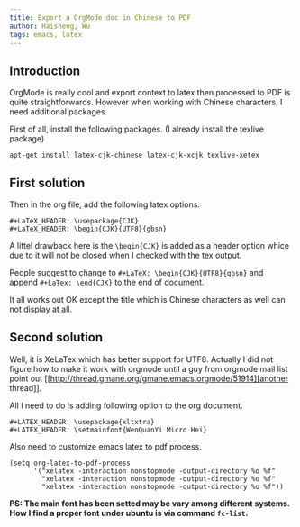 ```yaml
---
title: Export a OrgMode doc in Chinese to PDF
author: Haisheng, Wu
tags: emacs, latex
---
```


## Introduction

OrgMode is really cool and export context to latex then processed to
PDF is quite straightforwards.
However when working with Chinese characters, I need additional
packages.

First of all, install the following packages. (I already
install the texlive package)

~~~~~~
apt-get install latex-cjk-chinese latex-cjk-xcjk texlive-xetex
~~~~~~

## First solution

Then in the org file, add the following latex options.

~~~~~~
#+LaTeX_HEADER: \usepackage{CJK}
#+LaTeX_HEADER: \begin{CJK}{UTF8}{gbsn}
~~~~~~

A littel drawback here is the `\begin{CJK}` is added as a header
option whice due to it will not be closed when I checked with the tex
output. 

People suggest to change to `#+LaTeX: \begin{CJK}{UTF8}{gbsn}`
and append `#+LaTex: \end{CJK}` to the end of document.

It all works out OK except the title which is Chinese characters as
well can not display at all.

## Second solution

Well, it is XeLaTex which has better support for UTF8. Actually I did
not figure how to make it work with orgmode until a guy from orgmode
mail list point out [[http://thread.gmane.org/gmane.emacs.orgmode/51914][another thread]].

All I need to do is adding following option to the org document.

~~~~~~
#+LATEX_HEADER: \usepackage{xltxtra}
#+LATEX_HEADER: \setmainfont{WenQuanYi Micro Hei}
~~~~~~

Also need to customize emacs latex to pdf process.

~~~~~~
(setq org-latex-to-pdf-process
      '("xelatex -interaction nonstopmode -output-directory %o %f"
        "xelatex -interaction nonstopmode -output-directory %o %f"
        "xelatex -interaction nonstopmode -output-directory %o %f"))
~~~~~~

**PS: The main font has been setted may be vary among different systems.
How I find a proper font under ubuntu is via command `fc-list`.**

